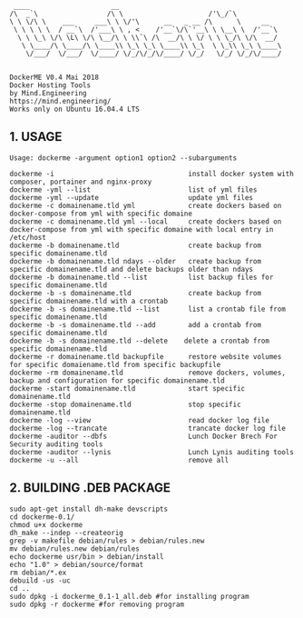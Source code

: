 	 ____                    __
	/\  _`\                 /\ \                     /'\_/`\
	\ \ \/\ \    ___     ___\ \ \/'\      __   _ __ /\      \     __
	 \ \ \ \ \  / __`\  /'___\ \ , <    /'__`\/\`'__\ \ \__\ \  /'__`\
	  \ \ \_\ \/\ \L\ \/\ \__/\ \ \\`\ /\  __/\ \ \/ \ \ \_/\ \/\  __/
	   \ \____/\ \____/\ \____\\ \_\ \_\ \____\\ \_\  \ \_\\ \_\ \____\
	    \/___/  \/___/  \/____/ \/_/\/_/\/____/ \/_/   \/_/ \/_/\/____/

	
	DockerME V0.4 Mai 2018
	Docker Hosting Tools
	by Mind.Engineering
	https://mind.engineering/
	Works only on Ubuntu 16.04.4 LTS




## 1. USAGE
	Usage: dockerme -argument option1 option2 --subarguments          
           
    dockerme -i                                 install docker system with composer, portainer and nginx-proxy          
    dockerme -yml --list                        list of yml files          
    dockerme -yml --update                      update yml files          
    dockerme -c domainename.tld yml             create dockers based on docker-compose from yml with specific domaine          
    dockerme -c domainename.tld yml --local     create dockers based on docker-compose from yml with specific domaine with local entry in /etc/host          
    dockerme -b domainename.tld                 create backup from specific domainename.tld          
    dockerme -b domainename.tld ndays --older   create backup from specific domainename.tld and delete backups older than ndays          
    dockerme -b domainename.tld --list          list backup files for specific domainename.tld
    dockerme -b -s domainename.tld              create backup from specific domainename.tld with a crontab
    dockerme -b -s domainename.tld --list       list a crontab file from specific domainename.tld
    dockerme -b -s domainename.tld --add        add a crontab from specific domainename.tld
    dockerme -b -s domainename.tld --delete    delete a crontab from specific domainename.tld          
    dockerme -r domainename.tld backupfile      restore website volumes for specific domaiename.tld from specific backupfile          
    dockerme -rm domainename.tld                remove dockers, volumes, backup and configuration for specific domainename.tld          
    dockerme -start domainename.tld             start specific domainename.tld          
    dockerme -stop domainename.tld              stop specific domainename.tld          
    dockerme -log --view                        read docker log file          
    dockerme -log --trancate                    trancate docker log file          
    dockerme -auditor --dbfs                    Lunch Docker Brech For Security auditing tools          
    dockerme -auditor --lynis                   Lunch Lynis auditing tools          
    dockerme -u --all                           remove all


## 2. BUILDING .DEB PACKAGE

    sudo apt-get install dh-make devscripts
    cd dockerme-0.1/
    chmod u+x dockerme
    dh_make --indep --createorig
    grep -v makefile debian/rules > debian/rules.new
    mv debian/rules.new debian/rules
    echo dockerme usr/bin > debian/install
    echo "1.0" > debian/source/format
    rm debian/*.ex
    debuild -us -uc
    cd ..
    sudo dpkg -i dockerme_0.1-1_all.deb #for installing program
    sudo dpkg -r dockerme #for removing program
